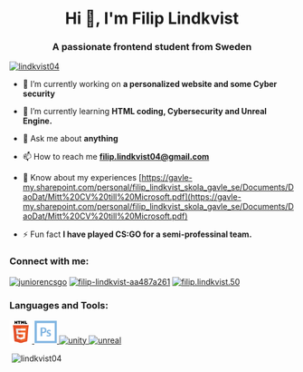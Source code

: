 <h1 align="center">Hi 👋, I'm Filip Lindkvist</h1>
<h3 align="center">A passionate frontend student from Sweden</h3>

<p align="left"> <a href="https://github.com/ryo-ma/github-profile-trophy"><img src="https://github-profile-trophy.vercel.app/?username=lindkvist04" alt="lindkvist04" /></a> </p>

- 🔭 I’m currently working on **a personalized website and some Cyber security**

- 🌱 I’m currently learning **HTML coding, Cybersecurity and Unreal Engine.**

- 💬 Ask me about **anything**

- 📫 How to reach me **filip.lindkvist04@gmail.com**

- 📄 Know about my experiences [https://gavle-my.sharepoint.com/personal/filip_lindkvist_skola_gavle_se/Documents/DaoDat/Mitt%20CV%20till%20Microsoft.pdf](https://gavle-my.sharepoint.com/personal/filip_lindkvist_skola_gavle_se/Documents/DaoDat/Mitt%20CV%20till%20Microsoft.pdf)

- ⚡ Fun fact **I have played CS:GO for a semi-professinal team.**

<h3 align="left">Connect with me:</h3>
<p align="left">
<a href="https://twitter.com/juniorencsgo" target="blank"><img align="center" src="https://raw.githubusercontent.com/rahuldkjain/github-profile-readme-generator/master/src/images/icons/Social/twitter.svg" alt="juniorencsgo" height="30" width="40" /></a>
<a href="https://linkedin.com/in/filip-lindkvist-aa487a261" target="blank"><img align="center" src="https://raw.githubusercontent.com/rahuldkjain/github-profile-readme-generator/master/src/images/icons/Social/linked-in-alt.svg" alt="filip-lindkvist-aa487a261" height="30" width="40" /></a>
<a href="https://fb.com/filip.lindkvist.50" target="blank"><img align="center" src="https://raw.githubusercontent.com/rahuldkjain/github-profile-readme-generator/master/src/images/icons/Social/facebook.svg" alt="filip.lindkvist.50" height="30" width="40" /></a>
</p>

<h3 align="left">Languages and Tools:</h3>
<p align="left"> <a href="https://www.w3.org/html/" target="_blank" rel="noreferrer"> <img src="https://raw.githubusercontent.com/devicons/devicon/master/icons/html5/html5-original-wordmark.svg" alt="html5" width="40" height="40"/> </a> <a href="https://www.photoshop.com/en" target="_blank" rel="noreferrer"> <img src="https://raw.githubusercontent.com/devicons/devicon/master/icons/photoshop/photoshop-line.svg" alt="photoshop" width="40" height="40"/> </a> <a href="https://unity.com/" target="_blank" rel="noreferrer"> <img src="https://www.vectorlogo.zone/logos/unity3d/unity3d-icon.svg" alt="unity" width="40" height="40"/> </a> <a href="https://unrealengine.com/" target="_blank" rel="noreferrer"> <img src="https://raw.githubusercontent.com/kenangundogan/fontisto/036b7eca71aab1bef8e6a0518f7329f13ed62f6b/icons/svg/brand/unreal-engine.svg" alt="unreal" width="40" height="40"/> </a> </p>


<p>&nbsp;<img align="center" src="https://github-readme-stats.vercel.app/api?username=lindkvist04&show_icons=true&locale=en" alt="lindkvist04" /></p>
